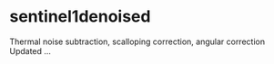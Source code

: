 # sentinel1denoised
Thermal noise subtraction, scalloping correction, angular correction
Updated ...
